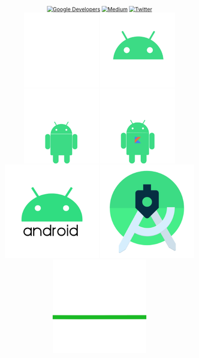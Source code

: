 <p align="center">
<a href="https://devlibrary.withgoogle.com/authors/rhymezxcode"><img alt="Google Developers" src="https://rhymezxcode.github.io/rhymezxcode/badges/google-devlib.svg"></a>
<a href="https://medium.com/@awodirebabajidesamuel"><img alt="Medium" src="https://rhymezxcode.github.io/rhymezxcode/badges/Story-Medium.svg"/></a>
<a href="https://twitter.com/rhymezx_code"><img alt="Twitter" src="https://rhymezxcode.github.io/rhymezxcode/badges/twitter.svg"/></a><br/>
<a href="https://github.com/rhymezxcode"><img src="https://github.com/RhymezxCode/rhymezxcode/blob/master/android.gif" width="200" height="200"/></a>
<a href="https://github.com/rhymezxcode"><img src="https://github.com/RhymezxCode/rhymezxcode/blob/master/android-11-animated-logo.gif" width="200" height="200"/></a>
<a href="https://github.com/rhymezxcode"><img src="https://github.com/RhymezxCode/rhymezxcode/blob/master/android-jetpack.gif" width="200" height="200"/></a>
<a href="https://github.com/rhymezxcode"><img src="https://github.com/RhymezxCode/rhymezxcode/blob/master/kotlin-android.gif" width="200" height="200"/></a>
<br/>
<a href="https://github.com/rhymezxcode"><img src="https://github.com/RhymezxCode/rhymezxcode/blob/master/android-logo.gif" width="250" height="250"/></a>
<a href="https://github.com/rhymezxcode"><img src="https://github.com/RhymezxCode/rhymezxcode/blob/master/androidstudio.gif" width="250" height="250"/></a>
<a href="https://github.com/rhymezxcode"><img src="https://github.com/RhymezxCode/rhymezxcode/blob/master/android-line.gif" width="250" height="250"/></a>
</p>

